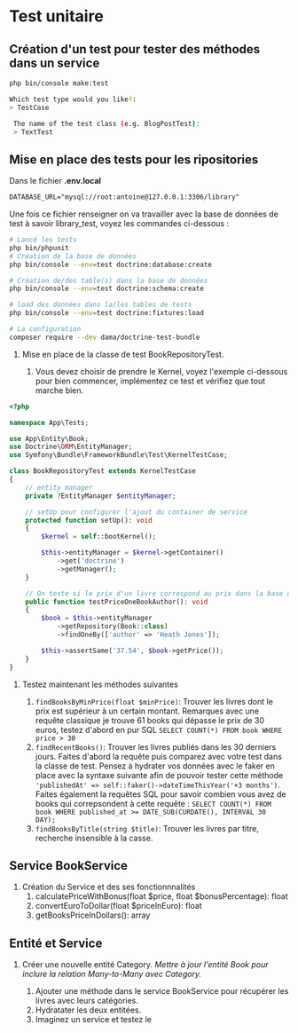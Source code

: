 # Test unitaire

## Création d'un test pour tester des méthodes dans un service

```bash
php bin/console make:test

Which test type would you like?:
> TestCase

 The name of the test class (e.g. BlogPostTest):
 > TextTest

```

## Mise en place des tests pour les ripositories

Dans le fichier **.env.local**

```txt
DATABASE_URL="mysql://root:antoine@127.0.0.1:3306/library"
```

Une fois ce fichier renseigner on va travailler avec la base de données de test à savoir library_test, voyez les commandes ci-dessous :

```bash
# Lancé les tests
php bin/phpunit
# Création de la base de données
php bin/console --env=test doctrine:database:create

# Création de/des table(s) dans la base de données
php bin/console --env=test doctrine:schema:create

# load des données dans la/les tables de tests
php bin/console --env=test doctrine:fixtures:load

# La configuration 
composer require --dev dama/doctrine-test-bundle
```

1. Mise en place de la classe de test BookRepositoryTest.
   
   1. Vous devez choisir de prendre le Kernel, voyez l'exemple ci-dessous pour bien commencer, implémentez ce test et vérifiez que tout marche bien.
```php
<?php

namespace App\Tests;

use App\Entity\Book;
use Doctrine\ORM\EntityManager;
use Symfony\Bundle\FrameworkBundle\Test\KernelTestCase;

class BookRepositoryTest extends KernelTestCase
{
    // entity manager 
    private ?EntityManager $entityManager;

    // setUp pour configurer l'ajout du container de service
    protected function setUp(): void
    {
        $kernel = self::bootKernel();

        $this->entityManager = $kernel->getContainer()
            ->get('doctrine')
            ->getManager();
    }

    // On teste si le prix d'un livre correspond au prix dans la base de données
    public function testPriceOneBookAuthor(): void
    {
        $book = $this->entityManager
            ->getRepository(Book::class)
            ->findOneBy(['author' => 'Heath Jones']);

        $this->assertSame('37.54', $book->getPrice());
    }
}
```

1. Testez maintenant les méthodes suivantes 
   
   1.  `findBooksByMinPrice(float $minPrice)`: Trouver les livres dont le prix est supérieur à un certain montant. Remarques avec une requête classique je trouve 61 books qui dépasse le prix de 30 euros, testez d'abord en pur SQL  `SELECT COUNT(*) FROM book WHERE price > 30`
   2. `findRecentBooks()`: Trouver les livres publiés dans les 30 derniers jours. Faites d'abord la requête puis comparez avec votre test dans la classe de test. Pensez à hydrater vos données avec le faker en place avec la syntaxe suivante afin de pouvoir tester cette méthode `'publishedAt' => self::faker()->dateTimeThisYear('+3 months')`. Faites également la requêtes SQL pour savoir combien vous avez de books qui correpsondent à cette requête : `SELECT COUNT(*) FROM book WHERE published_at >= DATE_SUB(CURDATE(), INTERVAL 30 DAY);`
   3. `findBooksByTitle(string $title)`: Trouver les livres par titre, recherche insensible à la casse.

## Service BookService

1. Création du Service et des ses fonctionnnalités 
    1. calculatePriceWithBonus(float $price, float $bonusPercentage): float
    1. convertEuroToDollar(float $priceInEuro): float
    1. getBooksPriceInDollars(): array
   
## Entité et Service 

1. Créer une nouvelle entité Category.
*Mettre à jour l'entité Book pour inclure la relation Many-to-Many avec Category.*

   1. Ajouter une méthode dans le service BookService pour récupérer les livres avec leurs catégories.
   2. Hydratater les deux entitées.
   3. Imaginez un service et testez le